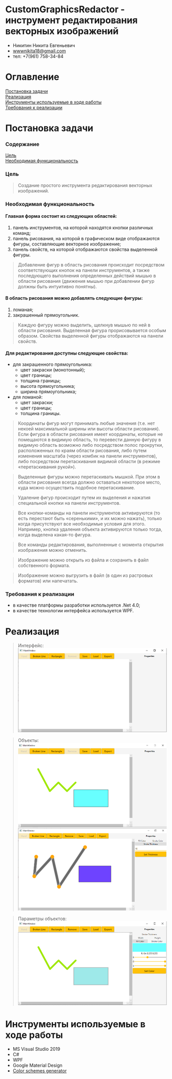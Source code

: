 # CustomGraphicsRedactor - инструмент редактирования векторных изображений

- Никитин Никита Евгеньевич 
- wwwnikita18@gmail.com
- тел: +7(961) 758-34-84

# Оглавление 
[Постановка задачи](#task)  
[Реализация](#realization)  
[Инструменты используемые в ходе работы](#tools)  
[Требования к реализации](#require)  

<a name="task"><h1>Постановка задачи</h1></a>
### Содержание  
[Цель](#goal)  
[Необходимая функциональность](#funk)  

<a name="goal"><h3>Цель</h3></a>  
> Cоздание простого инструмента редактирования векторных изображений.  

<a name="funk"><h3>Необходимая функциональность</h3></a> 
#### Главная форма состоит из следующих областей:  
1. панель инструментов, на которой находятся кнопки различных команд;
2. панель рисования, на которой в графическом виде отображаются фигуры, составляющие векторное изображение;
3. панель свойств, на которой отображаются свойства выделенной фигуры.

> Добавление фигур в область рисования происходит посредством соответствующих кнопок на панели
инструментов, а также последующего выполнения определенных действий мышью в области
рисования (движения мышью при добавлении фигур должны быть интуитивно понятны).

#### В область рисования можно добавлять следующие фигуры:
1. ломаная;
2. закрашенный прямоугольник.

> Каждую фигуру можно выделить, щелкнув мышью по ней в области рисования. Выделенная фигура
прорисовывается особым образом. Свойства выделенной фигуры отображаются на панели свойств.

#### Для редактирования доступны следующие свойства:  
- для закрашенного прямоугольника:
    * цвет закраски (монотонный);
    * цвет границы;
    * толщина границы;
    * высота прямоугольника;
    * ширина прямоугольника;  
- для ломаной:
    * цвет закраски;
    * цвет границы;
    * толщина границы.

> Координаты фигур могут принимать любые значения (т.е. нет некоей максимальной ширины или
высоты области рисования). Если фигура в области рисования имеет координаты, которые не
помещаются в видимую область, то перевести данную фигуру в видимую область возможно либо
посредством полос прокрутки, расположенных по краям области рисования, либо путем изменения
масштаба (через комбик на панели инструментов), либо посредством перетаскивания видимой
области (в режиме «перетаскивания рукой»).

> Выделенные фигуры можно перетаскивать мышкой. При этом в области рисования всегда должно
оставаться некоторое место, куда можно осуществить подобное перетаскивание.

> Удаление фигур происходит путем их выделения и нажатия специальной кнопки на панели
инструментов.

> Все кнопки-команды на панели инструментов активируются (то есть перестают быть «серенькими», и
их можно нажать), только когда присутствуют все необходимые условия для этого. Например, кнопка
удаления объекта активируются только тогда, когда выделена какая-то фигура.

> Все команды редактирования, выполненные с момента открытия изображения можно отменить.

> Изображение можно открыть из файла и сохранить в файл собственного формата.

> Изображение можно выгрузить в файл (в один из растровых форматов) или напечатать.

<a name="require"><h3>Требования к реализации</h3></a> 
- в качестве платформы разработки используется .Net 4.0;
- в качестве технологии интерфейса используется WPF.

<a name="realization"><h1>Реализация</h1></a>  
> Интерфейс:  
![Скриншот интерфейса](https://github.com/Bal4ss/CustomGraphicsRedactor/blob/master/Screenshots/001.png)

> Объекты:  
![Скриншот объектов](https://github.com/Bal4ss/CustomGraphicsRedactor/blob/master/Screenshots/002.png)
![Скриншот объектов](https://github.com/Bal4ss/CustomGraphicsRedactor/blob/master/Screenshots/004.png)

> Параметры объектов:  
![Скриншот параметров объектов](https://github.com/Bal4ss/CustomGraphicsRedactor/blob/master/Screenshots/003.png)  

<a name="tools"><h1>Инструменты используемые в ходе работы</h1></a>  
- MS Visual Studio 2019
- C#
- WPF
- Google Material Design
- [Color schemes generator](https://coolors.co/)   
